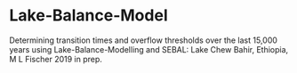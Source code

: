 # Lake-Balance-Model
Determining transition times and overflow thresholds over the last 15,000 years using Lake-Balance-Modelling and SEBAL: Lake Chew Bahir, Ethiopia, M L Fischer 2019 in prep.
